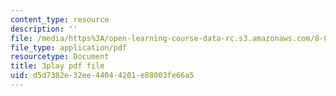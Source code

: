 ```yaml
---
content_type: resource
description: ''
file: /media/https%3A/open-learning-course-data-rc.s3.amazonaws.com/8-01sc-classical-mechanics-fall-2016/d5d7382e32ee44044201e88003fe66a5_yLb_a1EE888.pdf
file_type: application/pdf
resourcetype: Document
title: 3play pdf file
uid: d5d7382e-32ee-4404-4201-e88003fe66a5
---
```

